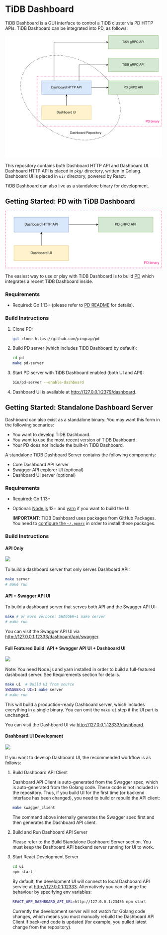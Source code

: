 # TiDB Dashboard

TiDB Dashboard is a GUI interface to control a TiDB cluster via PD HTTP APIs. TiDB Dashboard can be integrated into PD, as follows:

![](etc/arch_overview.svg)

This repository contains both Dashboard HTTP API and Dashboard UI. Dashboard HTTP API is placed in `pkg/` directory, written in Golang. Dashboard UI is placed in `ui/` directory, powered by React.

TiDB Dashboard can also live as a standalone binary for development.

## Getting Started: PD with TiDB Dashboard

![](etc/arch_pd_integration.svg)

The easiest way to use or play with TiDB Dashboard is to build [PD](https://github.com/pingcap/pd)
which integrates a recent TiDB Dashboard inside.

### Requirements

- Required: Go 1.13+ (please refer to [PD README](https://github.com/pingcap/pd) for details).

### Build Instructions

1. Clone PD:

   ```sh
   git clone https://github.com/pingcap/pd
   ```

2. Build PD server (which includes TiDB Dashboard by default):

   ```sh
   cd pd
   make pd-server
   ```

3. Start PD server with TiDB Dashboard enabled (both UI and API):

   ```sh
   bin/pd-server --enable-dashboard
   ```

4. Dashboard UI is available at http://127.0.0.1:2379/dashboard.

## Getting Started: Standalone Dashboard Server

Dashboard can also exist as a standalone binary. You may want this form in the following scenarios:

- You want to develop TiDB Dashboard.
- You want to use the most recent version of TiDB Dashboard.
- Your PD does not include the built-in TiDB Dashboard.

A standalone TiDB Dashboard Server contains the following components:

- Core Dashboard API server
- Swagger API explorer UI (optional)
- Dashboard UI server (optional)

### Requirements

- Required: Go 1.13+
- Optional: [Node.js](https://nodejs.org/) 12+ and [yarn](https://yarnpkg.com/) if you want to build
  the UI.

  **IMPORTANT**: TiDB Dashboard uses packages from GitHub Packages. You need to [configure the `~/.npmrc`](https://github.com/pingcap-incubator/pd-client-js#install)
  in order to install these packages.

### Build Instructions

#### API Only

![](etc/arch_dashboard_api_only.svg)

To build a dashboard server that only serves Dashboard API:

```sh
make server
# make run
```

#### API + Swagger API UI

To build a dashboard server that serves both API and the Swagger API UI:

```sh
make # or more verbose: SWAGGER=1 make server
# make run
```

You can visit the Swagger API UI via http://127.0.0.1:12333/dashboard/api/swagger.

#### Full Featured Build: API + Swagger API UI + Dashboard UI

![](etc/arch_dashboard_standalone.svg)

Note: You need Node.js and yarn installed in order to build a full-featured dashboard server. See
Requirements section for details.

```sh
make ui  # Build UI from source
SWAGGER=1 UI=1 make server
# make run
```

This will build a production-ready Dashboard server, which includes everything in a single binary.
You can omit the `make ui` step if the UI part is unchanged.

You can visit the Dashboard UI via http://127.0.0.1:12333/dashboard.

#### Dashboard UI Development

![](etc/arch_dashboard_ui_server.svg)

If you want to develop Dashboard UI, the recommended workflow is as follows:

1. Build Dashboard API Client

   Dashboard API Client is auto-generated from the Swagger spec, which is auto-generated from
   the Golang code. These code is not included in the repository. Thus, if you build UI for the
   first time (or backend interface has been changed), you need to build or rebuild the API client:

   ```bash
   make swagger_client
   ```

   The command above internally generates the Swagger spec first and then generates the Dashboard
   API client.

2. Build and Run Dashboard API Server

   Please refer to the Build Standalone Dashboard Server section. You must keep the Dashboard API
   backend server running for UI to work.

3. Start React Development Server

   ```sh
   cd ui
   npm start
   ```

   By default, the development UI will connect to local Dashboard API service at
   http://127.0.0.1:12333. Alternatively you can change the behaviour by specifying env variables:

   ```sh
   REACT_APP_DASHBOARD_API_URL=http://127.0.0.1:23456 npm start
   ```

   Currently the development server will not watch for Golang code changes, which means you must
   manually rebuild the Dashboard API Client if back-end code is updated (for example, you pulled
   latest change from the repository).
